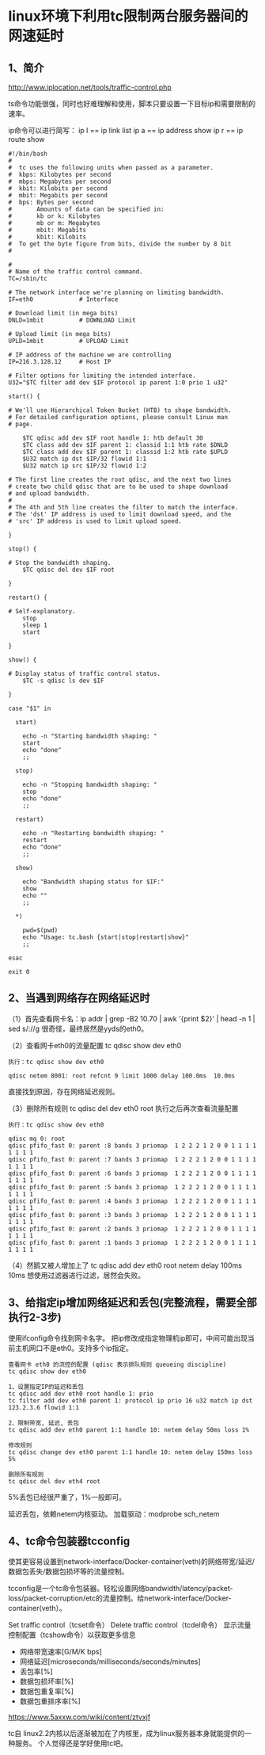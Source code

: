 # linux环境下利用tc限制两台服务器间的网速延时

## 1、简介
http://www.iplocation.net/tools/traffic-control.php

ts命令功能很强，同时也好难理解和使用，脚本只要设置一下目标ip和需要限制的速率。

ip命令可以进行简写：
ip l  ==  ip link list
ip a  ==  ip address show
ip r  == ip route show

```
#!/bin/bash
#
#  tc uses the following units when passed as a parameter.
#  kbps: Kilobytes per second
#  mbps: Megabytes per second
#  kbit: Kilobits per second
#  mbit: Megabits per second
#  bps: Bytes per second
#       Amounts of data can be specified in:
#       kb or k: Kilobytes
#       mb or m: Megabytes
#       mbit: Megabits
#       kbit: Kilobits
#  To get the byte figure from bits, divide the number by 8 bit
#

#
# Name of the traffic control command.
TC=/sbin/tc

# The network interface we're planning on limiting bandwidth.
IF=eth0             # Interface

# Download limit (in mega bits)
DNLD=1mbit          # DOWNLOAD Limit

# Upload limit (in mega bits)
UPLD=1mbit          # UPLOAD Limit

# IP address of the machine we are controlling
IP=216.3.128.12     # Host IP

# Filter options for limiting the intended interface.
U32="$TC filter add dev $IF protocol ip parent 1:0 prio 1 u32"

start() {

# We'll use Hierarchical Token Bucket (HTB) to shape bandwidth.
# For detailed configuration options, please consult Linux man
# page.

    $TC qdisc add dev $IF root handle 1: htb default 30
    $TC class add dev $IF parent 1: classid 1:1 htb rate $DNLD
    $TC class add dev $IF parent 1: classid 1:2 htb rate $UPLD
    $U32 match ip dst $IP/32 flowid 1:1
    $U32 match ip src $IP/32 flowid 1:2

# The first line creates the root qdisc, and the next two lines
# create two child qdisc that are to be used to shape download
# and upload bandwidth.
#
# The 4th and 5th line creates the filter to match the interface.
# The 'dst' IP address is used to limit download speed, and the
# 'src' IP address is used to limit upload speed.

}

stop() {

# Stop the bandwidth shaping.
    $TC qdisc del dev $IF root

}

restart() {

# Self-explanatory.
    stop
    sleep 1
    start

}

show() {

# Display status of traffic control status.
    $TC -s qdisc ls dev $IF

}

case "$1" in

  start)

    echo -n "Starting bandwidth shaping: "
    start
    echo "done"
    ;;

  stop)

    echo -n "Stopping bandwidth shaping: "
    stop
    echo "done"
    ;;

  restart)

    echo -n "Restarting bandwidth shaping: "
    restart
    echo "done"
    ;;

  show)

    echo "Bandwidth shaping status for $IF:"
    show
    echo ""
    ;;

  *)

    pwd=$(pwd)
    echo "Usage: tc.bash {start|stop|restart|show}"
    ;;

esac

exit 0
```

## 2、当遇到网络存在网络延迟时
（1）首先查看网卡名：ip addr | grep -B2 10.70 | awk '{print $2}' | head -n 1 | sed s/://g
很奇怪，最终居然是yyds的eth0。

（2）查看网卡eth0的流量配置
tc qdisc show dev eth0
```
执行：tc qdisc show dev eth0

qdisc netem 8001: root refcnt 9 limit 1000 delay 100.0ms  10.0ms
```
直接找到原因，存在网络延迟规则。

（3）删除所有规则
tc qdisc del dev eth0 root
执行之后再次查看流量配置
```
执行：tc qdisc show dev eth0

qdisc mq 0: root
qdisc pfifo_fast 0: parent :8 bands 3 priomap  1 2 2 2 1 2 0 0 1 1 1 1 1 1 1 1
qdisc pfifo_fast 0: parent :7 bands 3 priomap  1 2 2 2 1 2 0 0 1 1 1 1 1 1 1 1
qdisc pfifo_fast 0: parent :6 bands 3 priomap  1 2 2 2 1 2 0 0 1 1 1 1 1 1 1 1
qdisc pfifo_fast 0: parent :5 bands 3 priomap  1 2 2 2 1 2 0 0 1 1 1 1 1 1 1 1
qdisc pfifo_fast 0: parent :4 bands 3 priomap  1 2 2 2 1 2 0 0 1 1 1 1 1 1 1 1
qdisc pfifo_fast 0: parent :3 bands 3 priomap  1 2 2 2 1 2 0 0 1 1 1 1 1 1 1 1
qdisc pfifo_fast 0: parent :2 bands 3 priomap  1 2 2 2 1 2 0 0 1 1 1 1 1 1 1 1
qdisc pfifo_fast 0: parent :1 bands 3 priomap  1 2 2 2 1 2 0 0 1 1 1 1 1 1 1 1
```
（4）然鹅又被人增加上了
tc qdisc add dev eth0 root netem delay 100ms 10ms
想使用过滤器进行过滤，居然会失败。

## 3、给指定ip增加网络延迟和丢包(完整流程，需要全部执行2-3步)
使用ifconfig命令找到网卡名字。
把ip修改成指定物理机ip即可，中间可能出现当前主机网口不是eth0。支持多个ip指定。
```
查看网卡 eth0 的流控的配置 (qdisc 表示排队规则 queueing discipline)
tc qdisc show dev eth0

1、设置指定IP的延迟和丢包
tc qdisc add dev eth0 root handle 1: prio
tc filter add dev eth0 parent 1: protocol ip prio 16 u32 match ip dst 123.2.3.6 flowid 1:1

2、限制带宽, 延迟, 丢包
tc qdisc add dev eth0 parent 1:1 handle 10: netem delay 50ms loss 1%

修改规则
tc qdisc change dev eth0 parent 1:1 handle 10: netem delay 150ms loss 5%

删除所有规则
tc qdisc del dev eth4 root
```
5%丢包已经很严重了，1%一般即可。

延迟丢包，依赖netem内核驱动。
加载驱动：modprobe sch_netem

## 4、tc命令包装器tcconfig
使其更容易设置到network-interface/Docker-container(veth)的网络带宽/延迟/数据包丢失/数据包损坏等的流量控制。

tcconfig是一个tc命令包装器。轻松设置网络bandwidth/latency/packet-loss/packet-corruption/etc的流量控制。给network-interface/Docker-container(veth）。

Set traffic control（tcset命令）
Delete traffic control（tcdel命令）
显示流量控制配置（tcshow命令）以获取更多信息

- 网络带宽速率[G/M/K bps]
- 网络延迟[microseconds/milliseconds/seconds/minutes]
- 丢包率[%]
- 数据包损坏率[%]
- 数据包重复率[%]
- 数据包重排序率[%]

https://www.5axxw.com/wiki/content/ztvxjf

tc自 linux2.2内核以后逐渐被加在了内核里，成为linux服务器本身就能提供的一种服务。
个人觉得还是学好使用tc吧。

